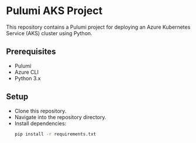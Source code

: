 # Pulumi AKS Project

This repository contains a Pulumi project for deploying an Azure Kubernetes Service (AKS) cluster using Python.

## Prerequisites

- Pulumi
- Azure CLI
- Python 3.x

## Setup

- Clone this repository.
- Navigate into the repository directory.
- Install dependencies:
  ```bash
  pip install -r requirements.txt